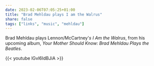 ```yaml
---
date: 2023-02-06T07:05:25+01:00
title: "Brad Mehldau plays I am the Walrus"
share: false
tags: ["links", "music", "mehldau"]
---
```

Brad Mehldau plays Lennon/McCartney'*s I Am the Walrus*, from his upcoming
album, *Your Mother Should Know: Brad Mehldau Plays the Beatles*.

{{< youtube lGvl6IdBJiA >}}
<br/>


 [rss]: https://nicolaiarocci.com/index.xml
 [m]: https://fosstodon.org/@nicola
 [nl]: https://buttondown.email/nicolaiarocci
